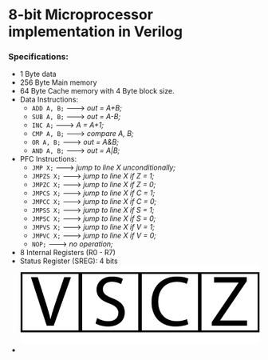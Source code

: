 # 8-bit Microprocessor implementation in Verilog

### Specifications:
*   1 Byte data
*   256 Byte Main memory
*   64 Byte Cache memory with 4 Byte block size.
*   Data Instructions:
    *   `ADD A, B;` ---> _out = A+B;_
    *   `SUB A, B;`  ---> _out = A-B;_
    *   `INC A;` ---> _A = A+1;_
    *   `CMP A, B;` ---> _compare A, B;_
    *   `OR A, B;` ---> _out = A&B;_
    *   `AND A, B;` ---> _out = A|B;_
*   PFC Instructions:
    *   `JMP X;` ---> _jump to line X unconditionally;_
    *   `JMPZS X;` ---> _jump to line X if Z = 1;_
    *   `JMPZC X;` ---> _jump to line X if Z = 0;_
    *   `JMPCS X;` ---> _jump to line X if C = 1;_
    *   `JMPCC X;` ---> _jump to line X if C = 0;_
    *   `JMPSS X;` ---> _jump to line X if S = 1;_
    *   `JMPSC X;` ---> _jump to line X if S = 0;_
    *   `JMPVS X;` ---> _jump to line X if V = 1;_
    *   `JMPVC X;` ---> _jump to line X if V = 0;_
    *   `NOP;` ---> _no operation;_
*   8 Internal Registers (R0 - R7)
*   Status Register (SREG): 4 bits
    ![Status Register](/sreg.png)
*   
